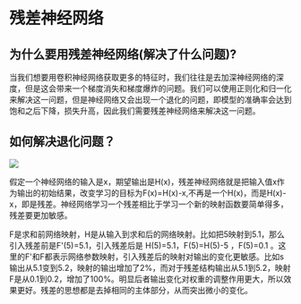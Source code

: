 # 残差神经网络

## 为什么要用残差神经网络(解决了什么问题)?

​	当我们想要用卷积神经网络获取更多的特征时，我们往往是去加深神经网络的深度，但是这会带来一个梯度消失和梯度爆炸的问题。我们可以使用正则化和归一化来解决这一问题，但是神经网络又会出现一个退化的问题，即模型的准确率会达到饱和之后下降，损失升高，因此我们需要残差神经网络来解决这一问题。

## 如何解决退化问题？

![]( https://github.com/Shigurea/boke/blob/master/pic/6095626-49ac0caeb5525b93.png )

​	假定一个神经网络的输入是x，期望输出是H(x)，残差神经网络就是把输入值x作为输出的初始结果，改变学习的目标为F(x)=H(x)-x,不再是一个H(x)，而是H(x)-x，即是残差。神经网络学习一个残差相比于学习一个新的映射函数要简单得多，残差要更加敏感。

​	F是求和前网络映射，H是从输入到求和后的网络映射。比如把5映射到5.1，那么引入残差前是F'(5)=5.1，引入残差后是 H(5)=5.1，F(5)=H(5)-5 ，F(5)=0.1 。这里的F'和F都表示网络参数映射，引入残差后的映射对输出的变化更敏感。比如s输出从5.1变到5.2，映射的输出增加了2%，而对于残差结构输出从5.1到5.2，映射F是从0.1到0.2，增加了100%。明显后者输出变化对权重的调整作用更大，所以效果更好。残差的思想都是去掉相同的主体部分，从而突出微小的变化。
